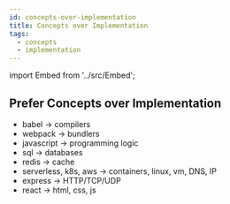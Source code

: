 ```yaml
---
id: concepts-over-implementation
title: Concepts over Implementation
tags:
  - concepts
  - implementation
---
```


import Embed from '../src/Embed';

## Prefer Concepts over Implementation

- babel -> compilers
- webpack -> bundlers
- javascript -> programming logic
- sql -> databases
- redis -> cache
- serverless, k8s, aws -> containers, linux, vm, DNS, IP
- express -> HTTP/TCP/UDP
- react -> html, css, js

<Embed url="https://twitter.com/sseraphini/status/1760262122129207442" />
